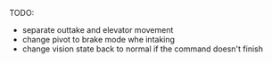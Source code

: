 TODO:
- separate outtake and elevator movement
- change pivot to brake mode whe intaking
- change vision state back to normal if the command doesn't finish

